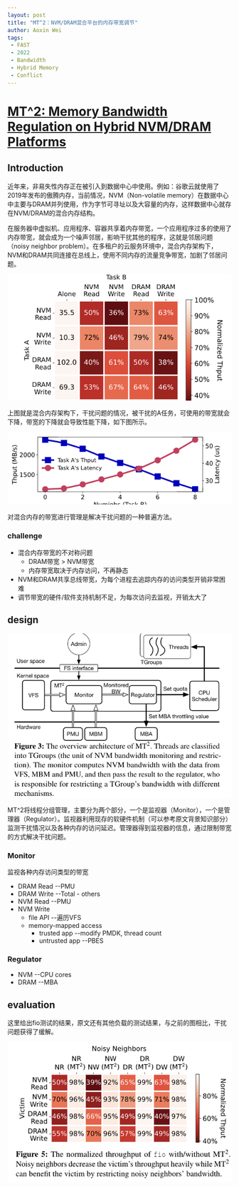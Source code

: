 ```yaml
---
layout: post
title: "MT^2：NVM/DRAM混合平台的内存带宽调节"
author: Aoxin Wei
tags:
 - FAST 
 - 2022
 - Bandwidth
 - Hybrid Memory
 - Conflict
---
```

# [MT^2: Memory Bandwidth Regulation on Hybrid NVM/DRAM Platforms](https://www.usenix.org/system/files/fast22-yi_1.pdf)

## Introduction
近年来，非易失性内存正在被引入到数据中心中使用。例如：谷歌云就使用了2019年发布的傲腾内存，当前情况，NVM（Non-volatile memory）在数据中心中主要与DRAM并列使用，作为字节可寻址以及大容量的内存，这样数据中心就存在NVM/DRAM的混合内存结构。

在服务器中虚拟机、应用程序、容器共享着内存带宽，一个应用程序过多的使用了内存带宽，就会成为一个噪声邻居，影响干扰其他的程序，这就是邻居问题（noisy neighbor problem）。在多租户的云服务环境中，混合内存架构下，NVM和DRAM共同连接在总线上，使用不同内存的流量竞争带宽，加剧了邻居问题。

![image](../images/2022-03-24-MT2/Snipaste_2022-03-30_14-52-05.png)

上图就是混合内存架构下，干扰问题的情况，被干扰的A任务，可使用的带宽就会下降，带宽的下降就会导致性能下降，如下图所示。

![image](../images/2022-03-24-MT2/Snipaste_2022-03-30_14-58-54.png)

对混合内存的带宽进行管理是解决干扰问题的一种普遍方法。
### challenge
- 混合内存带宽的不对称问题
    - DRAM带宽 > NVM带宽
    - 内存带宽取决于内存访问，不再静态
- NVM和DRAM共享总线带宽，为每个进程去追踪内存的访问类型开销非常困难
- 调节带宽的硬件/软件支持机制不足，为每次访问去监视，开销太大了

## design
![image](../images/2022-03-24-MT2/Snipaste_2022-03-30_15-04-55.png)

MT^2将线程分组管理，主要分为两个部分，一个是监视器（Monitor），一个是管理器（Regulator）。监视器利用现存的软硬件机制（可以参考原文背景知识部分）监测干扰情况以及各种内存的访问延迟。管理器得到监视器的信息，通过限制带宽的方式解决干扰问题。

### Monitor
监视各种内存访问类型的带宽
- DRAM Read                  --PMU 
- DRAM Write                 --Total - others
- NVM Read                   --PMU
- NVM Write
    - file API               --遍历VFS
    - memory-mapped access        
        - trusted app        --modify PMDK, thread count
        - untrusted app      --PBES
### Regulator
- NVM                        --CPU cores
- DRAM                       --MBA

## evaluation
这里给出fio测试的结果，原文还有其他负载的测试结果，与之前的图相比，干扰问题获得了缓解。

![image](../images/2022-03-24-MT2/Snipaste_2022-03-30_15-08-35.png)


